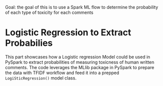 Goal: the goal of this is to use a Spark ML flow to determine the probability of each type of toxicity for each comments

# Logistic Regression to Extract Probabilies

This part showcases how a Logistic regression Model could be used in PySpark to extract probabilities of measuring toxicness of human written comments. The code leverages the MLlib package in PySpark to prepare the data with TFIDF workflow and feed it into a prepped `LogiSticRegression()` model class.  